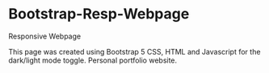 # Bootstrap-Resp-Webpage
Responsive Webpage

This page was created using Bootstrap 5 CSS, HTML and Javascript for the dark/light mode toggle.
Personal portfolio website.
